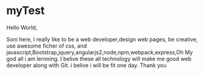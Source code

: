 # myTest

Hello World,

  Soni here, I really like to be a web developer,design web pages, be creative, use awesome ficher of css,
  and javascript,Bootstrap,jquery,angularjs2,node,npm,webpack,express,Oh My god all i am lernning.
  I belive these all technology will make me good web developer along with Git.
  i belive i will be fit one day.
  Thank you
  
